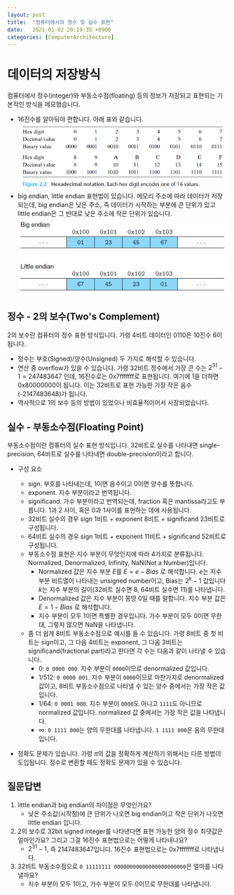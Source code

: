 ```yaml
---
layout: post
title:  "컴퓨터에서의 정수 및 실수 표현"
date:   2021-01-02 20:19:35 +0900
categories: [ComputerArchitecture]
---
```


# 데이터의 저장방식
컴퓨터에서 정수(integer)와 부동소수점(floating) 등의 정보가 저장되고 표현되는 기본적인 방식을 메모했습니다. 
- 16진수를 알아둬야 편합니다. 아래 표와 같습니다. 
    ![hexadecimal-notation](/images/csapp/hexadecimal-notation.png)
- big endian, little endian 표현법이 있습니다. 메모리 주소에 따라 데이터가 저장되는데, big endian은 낮은 주소, 즉 데이터가 시작하는 부분에 큰 단위가 있고 little endian은 그 반대로 낮은 주소에 작은 단위가 있습니다. 
    ![big-endian-little-endian](/images/csapp/big-endian-little-endian.png)

## 정수 - 2의 보수(Two's Complement)

2의 보수란 컴퓨터의 정수 표현 방식입니다. 가령 4비트 데이터인 0110은 10진수 6이 됩니다. 
- 정수는 부호(Signed)/양수(Unsigned) 두 가지로 해석할 수 있습니다.
- 연산 중 overflow가 있을 수 있습니다. 가령 32비트 정수에서 가장 큰 수는 $2^31 -1 = 247483647$ 인데, 16진수로는 0x7fffffff로 표현됩니다. 여기에 1을 더하면 0x80000000이 됩니다. 이는 32비트로 표현 가능한 가장 작은 음수(-2147483648)가 됩니다. 
- 역사적으로 1의 보수 등의 방법이 있었으나 비효율적이어서 사장되었습니다.

## 실수 - 부동소수점(Floating Point)
부동소수점이란 컴퓨터의 실수 표현 방식입니다. 32비트로 실수를 나타내면 single-precision, 64비트로 실수를 나타내면 double-precision이라고 합니다. 
- 구성 요소
    - sign. 부호를 나타내는데, 1이면 음수이고 0이면 양수를 뜻합니다.
    - exponent. 지수 부분이라고 번역됩니다. 
    - significand. 가수 부분이라고 번역되는데, fraction 혹은 mantissa라고도 부릅니다. 1과 2 사이, 혹은 0과 1사이를 표현하는 데에 사용됩니다. 
    - 32비트 실수의 경우 sign 1비트 + exponent 8비트 + significand 23비트로 구성됩니다.
    - 64비트 실수의 경우 sign 1비트 + exponent 11비트 + significand 52비트로 구성됩니다. 
    - 부동소수점 표현은 지수 부분이 무엇인지에 따라 4가지로 분류됩니다. Normalized, Denormalized, Infinity, NaN(Not a Number)입니다. 
        - Normalized 값은 지수 부분 $E$를 $E = e - Bias$ 로 해석합니다. $e$는 지수 부분 비트열이 나타내는 unsigned number이고, Bias는 $2^k-1$ 값입니다 $k$는 지수 부분의 길이(32비트 실수면 8, 64비트 실수면 11)를 나타냅니다. 
        - Denormalized 값은 지수 부분이 몽땅 0일 때를 말합니다. 지수 부분 값은 $E = 1 - Bias$ 로 해석합니다. 
        - 지수 부분이 모두 1이면 특별한 경우입니다. 가수 부분이 모두 0이면 무한대, 그렇지 않으면 NaN을 나타냅니다. 
    - 좀 더 쉽게 8비트 부동소수점으로 예시를 들 수 있습니다. 가령 8비트 중 첫 비트는 sign이고, 그 다음 4비트는 exponent, 그 다음 3비트는 significand(fractional part)라고 한다면 각 수는 다음과 같이 나타낼 수 있습니다. 
        - 0: `0 0000 000`. 지수 부분이 `0000`이므로 denormalized 값입니다. 
        - 1/512: `0 0000 001`. 지수 부분이 `0000`이므로 마찬가지로 denormalized 값이고, 8비트 부동소수점으로 나타낼 수 있는 양수 중에서는 가장 작은 값입니다. 
        - 1/64: `0 0001 000`. 지수 부분이 `0000`도 아니고 `1111`도 아니므로 normalized 값입니다. normalized 값 중에서는 가장 작은 값을 나타냅니다. 
        - $\infty$: `0 1111 000`는 양의 무한대를 나타냅니다. `1 1111 000`은 음의 무한대입니다. 

- 정확도 문제가 있습니다. 가령 $\pi$의 값을 정확하게 계산하기 위해서는 다른 방법이 도입됩니다. 정수로 변환할 때도 정확도 문제가 있을 수 있습니다. 

## 질문답변
1. little endian과 big endian의 차이점은 무엇인가요?
    - 낮은 주소값(시작점)에 큰 단위가 나오면 big endian이고 작은 단위가 나오면 little endian 입니다. 
1. 2의 보수로 32bit signed integer를 나타낸다면 표현 가능한 양의 정수 최댓값은 얼마인가요? 그리고 그걸 16진수 표현법으로는 어떻게 나타내나요?
    - $2^31 - 1$, 즉 2147483647입니다. 16진수 표현법으로는 0x7fffffff로 나타냅니다. 
1. 32비트 부동소수점으로 `0 11111111 00000000000000000000000`은 얼마를 나타낼까요? 
    - 지수 부분이 모두 1이고, 가수 부분이 모두 0이므로 무한대를 나타냅니다. 
